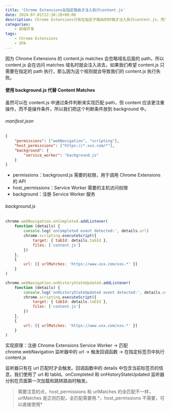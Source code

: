 ```yaml
---
title: 'Chrome Extensions在指定路由才注入执行content.js'
date: 2024-07-01T22:30:28+08:00
description: Chrome Extensions只有在指定子路由的时候才注入执行content.js，而不是在访问matches域名时注入执行
categories:
    - 前端开发
tags:
    - Chrome Extensions
    - SPA
---
```


因为 Chrome Extensions 的 content.js matches 会忽略域名后面的 path，所以 content.js 会在访问 matches 域名时就会注入进去，如果我们希望 content.js 只需要在指定的 path 执行，那么因为这个规则就会导致我们的 content.js 执行失败。

#### 使用 background.js 代替 Content Matches

虽然可以在 content.js 中通过条件判断来实现匹配 path，但 content 应该更注重操作，而不是操作条件，所以我们把这个判断条件放到 background 中。

###### manifest.json

```json
{
	"permissions": ["webNavigation", "scripting"],
	"host_permissions": ["https://*.xxx.com/*"],
	"background": {
		"service_worker": "background.js"
	}
}
```

-   permissions：background.js 需要的权限，用于调用 Chrome Extensions 的 API
-   host_permissions：Service Worker 需要的主机访问权限
-   background：注册 Service Worker 服务

###### background.js

```javascript
chrome.webNavigation.onCompleted.addListener(
	function (details) {
		console.log('onCompleted event detected:', details.url)
		chrome.scripting.executeScript({
			target: { tabId: details.tabId },
			files: ['content.js']
		})
	},
	{
		url: [{ urlMatches: 'https://www.xxx.com/xxx.*' }]
	}
)

chrome.webNavigation.onHistoryStateUpdated.addListener(
	function (details) {
		console.log('onHistoryStateUpdated event detected:', details.url)
		chrome.scripting.executeScript({
			target: { tabId: details.tabId },
			files: ['content.js']
		})
	},
	{
		url: [{ urlMatches: 'https://www.xxx.com/xxx.*' }]
	}
)
```

实现原理：注册 Chrome Extensions Service Worker → 匹配 chrome.webNavigation 监听器中的 url → 触发回调函数 → 在指定标签页中执行 content.js

监听器只有在 url 匹配时才会触发。回调函数中的 details 中包含当前标签页的信息，我们使用了 url 和 tabId。onCompleted 和 onHistoryStateUpdated 监听器分别在页面第一次加载和跳转路由时触发。

> 需要注意的点，host_permissions 和 urlMatches 的全匹配不一样，urlMatches 是正则匹配，全匹配需要用.\*，host_permissions 不需要，可以直接使用\*
